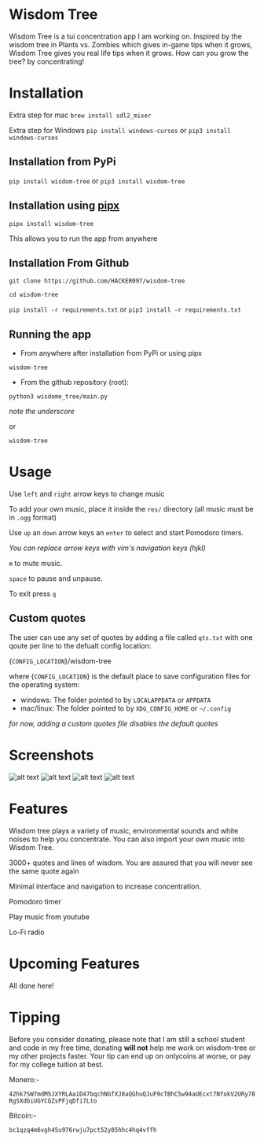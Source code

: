 # Wisdom Tree

Wisdom Tree is a tui concentration app I am working on. Inspired by the wisdom tree in Plants vs. Zombies which gives in-game tips when it grows, Wisdom Tree gives you real life tips when it grows. How can you grow the tree? by concentrating!

# Installation

Extra step for mac `brew install sdl2_mixer`

Extra step for Windows `pip install windows-curses` or `pip3 install windows-curses`


## Installation from PyPi
`pip install wisdom-tree` or `pip3 install wisdom-tree`

## Installation using [pipx](https://pypa.github.io/pipx/)
`pipx install wisdom-tree`

This allows you to run the app from anywhere

## Installation From Github
`git clone https://github.com/HACKER097/wisdom-tree`

`cd wisdom-tree`

`pip install -r requirements.txt`
or
`pip3 install -r requirements.txt`



## Running the app


- From anywhere after installation from PyPi or using pipx

`wisdom-tree`

- From the github repository (root):

`python3 wisdome_tree/main.py`

*note the underscore*

or

`wisdom-tree`


# Usage

Use `left` and `right` arrow keys to change music

To add your own music, place it inside the `res/` directory (all music must be in `.ogg` format)

Use `up` an `down` arrow keys an `enter` to select and start Pomodoro timers.


*You can replace arrow keys with vim's navigation keys (hjkl)*

`m` to mute music.

`space` to pause and unpause.

To exit press `q`

## Custom quotes

The user can use any set of quotes by adding a file called `qts.txt` with
one qoute per line to the defualt config location:

{`CONFIG_LOCATION`}/wisdom-tree

where {`CONFIG_LOCATION`} is the default place to save configuration files
for the operating system:

- windows: The folder pointed to by `LOCALAPPDATA` or `APPDATA`
- mac/linux: The folder pointed to by `XDG_CONFIG_HOME` or `~/.config`

*for now, adding a custom quotes file disables the default quotes*

# Screenshots
![alt text](https://imgur.com/nFw46EN.png)
![alt text](https://imgur.com/Q1rGccM.png)
![alt text](https://imgur.com/VvRaLYd.png)
![alt text](https://imgur.com/MJCkdMb.png)

# Features

Wisdom tree plays a variety of music, environmental sounds and white noises to help you concentrate. You can also import your own music into Wisdom Tree.

3000+ quotes and lines of wisdom. You are assured that you will never see the same quote again

Minimal interface and navigation to increase concentration.

Pomodoro timer

Play music from youtube

Lo-Fi radio

# Upcoming Features

All done here!

# Tipping 

Before you consider donating, please note that I am still a school student and code in my free time, donating **will not** help me work on wisdom-tree or my other projects faster. Your tip can end up on onlycoins at worse, or pay for my college tuition at best.



Monero:- 

`42hk7SW7mdM5JXYRLAaiD47bqchNGfXJ8aQGhuQJuF9cTBhC5w94aUEcxt7NfokV2URy78RgSXdbiUGYCQZsPFjqDfi7Lto`



Bitcoin:- 

`bc1qzq4m6vgh45u976rwju7pct52y85hhc4hq4vffh`


